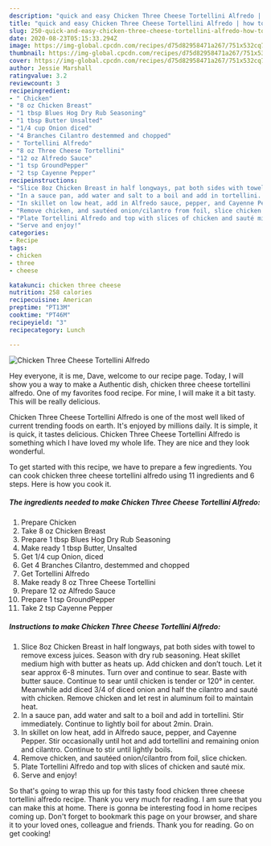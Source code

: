 ```yaml
---
description: "quick and easy Chicken Three Cheese Tortellini Alfredo | how to prepare Chicken Three Cheese Tortellini Alfredo"
title: "quick and easy Chicken Three Cheese Tortellini Alfredo | how to prepare Chicken Three Cheese Tortellini Alfredo"
slug: 250-quick-and-easy-chicken-three-cheese-tortellini-alfredo-how-to-prepare-chicken-three-cheese-tortellini-alfredo
date: 2020-08-23T05:15:33.294Z
image: https://img-global.cpcdn.com/recipes/d75d82958471a267/751x532cq70/chicken-three-cheese-tortellini-alfredo-recipe-main-photo.jpg
thumbnail: https://img-global.cpcdn.com/recipes/d75d82958471a267/751x532cq70/chicken-three-cheese-tortellini-alfredo-recipe-main-photo.jpg
cover: https://img-global.cpcdn.com/recipes/d75d82958471a267/751x532cq70/chicken-three-cheese-tortellini-alfredo-recipe-main-photo.jpg
author: Jessie Marshall
ratingvalue: 3.2
reviewcount: 3
recipeingredient:
- " Chicken"
- "8 oz Chicken Breast"
- "1 tbsp Blues Hog Dry Rub Seasoning"
- "1 tbsp Butter Unsalted"
- "1/4 cup Onion diced"
- "4 Branches Cilantro destemmed and chopped"
- " Tortellini Alfredo"
- "8 oz Three Cheese Tortellini"
- "12 oz Alfredo Sauce"
- "1 tsp GroundPepper"
- "2 tsp Cayenne Pepper"
recipeinstructions:
- "Slice 8oz Chicken Breast in half longways, pat both sides with towel to remove excess juices. Season with dry rub seasoning. Heat skillet medium high with butter as heats up. Add chicken and don’t touch. Let it sear approx 6-8 minutes. Turn over and continue to sear. Baste with butter sauce. Continue to sear until chicken is tender or 120° in center. Meanwhile add diced 3/4 of diced onion and half the cilantro and sauté with chicken. Remove chicken and let rest in aluminum foil to maintain heat."
- "In a sauce pan, add water and salt to a boil and add in tortellini. Stir immediately. Continue to lightly boil for about 2min. Drain."
- "In skillet on low heat, add in Alfredo sauce, pepper, and Cayenne Pepper. Stir occasionally until hot and add tortellini and remaining onion and cilantro. Continue to stir until lightly boils."
- "Remove chicken, and sautéed onion/cilantro from foil, slice chicken."
- "Plate Tortellini Alfredo and top with slices of chicken and sauté mix."
- "Serve and enjoy!"
categories:
- Recipe
tags:
- chicken
- three
- cheese

katakunci: chicken three cheese 
nutrition: 258 calories
recipecuisine: American
preptime: "PT13M"
cooktime: "PT46M"
recipeyield: "3"
recipecategory: Lunch

---
```



![Chicken Three Cheese Tortellini Alfredo](https://img-global.cpcdn.com/recipes/d75d82958471a267/751x532cq70/chicken-three-cheese-tortellini-alfredo-recipe-main-photo.jpg)

Hey everyone, it is me, Dave, welcome to our recipe page. Today, I will show you a way to make a Authentic dish, chicken three cheese tortellini alfredo. One of my favorites food recipe. For mine, I will make it a bit tasty. This will be really delicious.



Chicken Three Cheese Tortellini Alfredo is one of the most well liked of current trending foods on earth. It's enjoyed by millions daily. It is simple, it is quick, it tastes delicious. Chicken Three Cheese Tortellini Alfredo is something which I have loved my whole life. They are nice and they look wonderful.


To get started with this recipe, we have to prepare a few ingredients. You can cook chicken three cheese tortellini alfredo using 11 ingredients and 6 steps. Here is how you cook it.

<!--inarticleads1-->

##### The ingredients needed to make Chicken Three Cheese Tortellini Alfredo:

1. Prepare  Chicken
1. Take 8 oz Chicken Breast
1. Prepare 1 tbsp Blues Hog Dry Rub Seasoning
1. Make ready 1 tbsp Butter, Unsalted
1. Get 1/4 cup Onion, diced
1. Get 4 Branches Cilantro, destemmed and chopped
1. Get  Tortellini Alfredo
1. Make ready 8 oz Three Cheese Tortellini
1. Prepare 12 oz Alfredo Sauce
1. Prepare 1 tsp GroundPepper
1. Take 2 tsp Cayenne Pepper




<!--inarticleads2-->

##### Instructions to make Chicken Three Cheese Tortellini Alfredo:

1. Slice 8oz Chicken Breast in half longways, pat both sides with towel to remove excess juices. Season with dry rub seasoning. Heat skillet medium high with butter as heats up. Add chicken and don’t touch. Let it sear approx 6-8 minutes. Turn over and continue to sear. Baste with butter sauce. Continue to sear until chicken is tender or 120° in center. Meanwhile add diced 3/4 of diced onion and half the cilantro and sauté with chicken. Remove chicken and let rest in aluminum foil to maintain heat.
1. In a sauce pan, add water and salt to a boil and add in tortellini. Stir immediately. Continue to lightly boil for about 2min. Drain.
1. In skillet on low heat, add in Alfredo sauce, pepper, and Cayenne Pepper. Stir occasionally until hot and add tortellini and remaining onion and cilantro. Continue to stir until lightly boils.
1. Remove chicken, and sautéed onion/cilantro from foil, slice chicken.
1. Plate Tortellini Alfredo and top with slices of chicken and sauté mix.
1. Serve and enjoy!




So that's going to wrap this up for this tasty food chicken three cheese tortellini alfredo recipe. Thank you very much for reading. I am sure that you can make this at home. There is gonna be interesting food in home recipes coming up. Don't forget to bookmark this page on your browser, and share it to your loved ones, colleague and friends. Thank you for reading. Go on get cooking!
